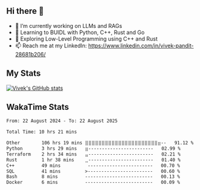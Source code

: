 ## Hi there 👋

- 🔭 I’m currently working on LLMs and RAGs
- 🌱 Learning to BUIDL with Python, C++, Rust and Go 
- 🤔 Exploring Low-Level Programming using C++ and Rust 
- 📫 Reach me at my LinkedIn: https://www.linkedin.com/in/vivek-pandit-28681b206/

## My Stats
[![Vivek's GitHub stats](https://github-readme-stats.vercel.app/api?username=ipanditi&show_icons=true&theme=dark)](https://ipanditi.github.io/)

## WakaTime Stats
<!--START_SECTION:waka-->

```txt
From: 22 August 2024 - To: 22 August 2025

Total Time: 10 hrs 21 mins

Other        106 hrs 19 mins ⣿⣿⣿⣿⣿⣿⣿⣿⣿⣿⣿⣿⣿⣿⣿⣿⣿⣿⣿⣿⣿⣿⣶--   91.12 %
Python       3 hrs 29 mins   ⣶------------------------   02.99 %
Terraform    2 hrs 34 mins   ⣤------------------------   02.21 %
Rust         1 hr 38 mins    ⣀------------------------   01.40 %
C++          49 mins          ------------------------   00.70 %
SQL          41 mins         >------------------------   00.60 %
Bash         8 mins          -------------------------   00.13 %
Docker       6 mins          -------------------------   00.09 %
```

<!--END_SECTION:waka-->


